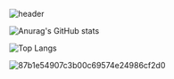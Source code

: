 ![header](https://capsule-render.vercel.app/api?type=venom&color=timeGradient&height=300&section=header&text=R%20503&fontSize=90)

![Anurag's GitHub stats](https://github-readme-stats.vercel.app/api?username=Erre503&show_icons=true&theme=dark)

![Top Langs](https://github-readme-stats.vercel.app/api/top-langs/?username=Erre503&layout=compact&theme=dark)

![87b1e54907c3b00c69574e24986cf2d0](https://github.com/user-attachments/assets/6b0baeeb-5c93-417d-a534-efd846a96930)
